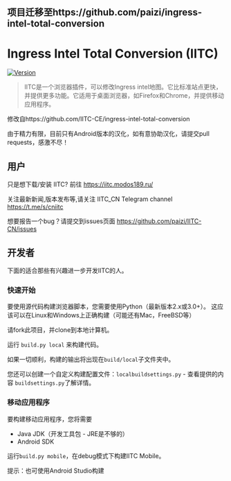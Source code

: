 ## 项目迁移至https://github.com/paizi/ingress-intel-total-conversion

Ingress Intel Total Conversion (IITC)
=====================================
[![Version](https://img.shields.io/github/release/paizi/IITC-CN.svg)](https://github.com/paizi/IITC-CN/releases)

> IITC是一个浏览器插件，可以修改Ingress intel地图。它比标准站点更快，并提供更多功能。它适用于桌面浏览器，如Firefox和Chrome，并提供移动应用程序。

修改自https://github.com/IITC-CE/ingress-intel-total-conversion

由于精力有限，目前只有Android版本的汉化，如有意协助汉化，请提交pull requests，感激不尽！
## 用户

只是想下载/安装 IITC? 前往
https://iitc.modos189.ru/

关注最新新闻,版本发布等,请关注 IITC_CN Telegram channel
https://t.me/s/cniitc

想要报告一个bug？请提交到issues页面
https://github.com/paizi/IITC-CN/issues

## 开发者

下面的适合那些有兴趣进一步开发IITC的人。

### 快速开始

要使用源代码构建浏览器脚本，您需要使用Python（最新版本2.x或3.0+）。
这应该可以在Linux和Windows上正确构建（可能还有Mac，FreeBSD等）

请fork此项目，并clone到本地计算机。

运行 `build.py local` 来构建代码。

如果一切顺利，构建的输出将出现在`build/local`子文件夹中。

您还可以创建一个自定义构建配置文件：`localbuildsettings.py`  - 查看提供的内容
`buildsettings.py`了解详情。

### 移动应用程序

要构建移动应用程序，您将需要

 -  Java JDK（开发工具包 - JRE是不够的）
 -  Android SDK

运行`build.py mobile`，在debug模式下构建IITC Mobile。

提示：也可使用Android Studio构建
